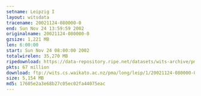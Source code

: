 ```yaml
---
setname: Leipzig I
layout: witsdata
tracename: 20021124-080000-0
end: Sun Nov 24 13:59:59 2002
originalname: 20021124-080000-0
gzsize: 1,221 MB
len: 6:00:00
start: Sun Nov 24 08:00:00 2002
totalwirelen: 35,270 MB
ripedownload: https://data-repository.ripe.net/datasets/wits-archive/pma/long/leip/1/20021124-080000-0.gz
pkts: 67 million
download: ftp://wits.cs.waikato.ac.nz/pma/long/leip/1/20021124-080000-0.gz
size: 5,154 MB
md5: 17605e2a3e68b27c05ec02fa44075eac
---
```

